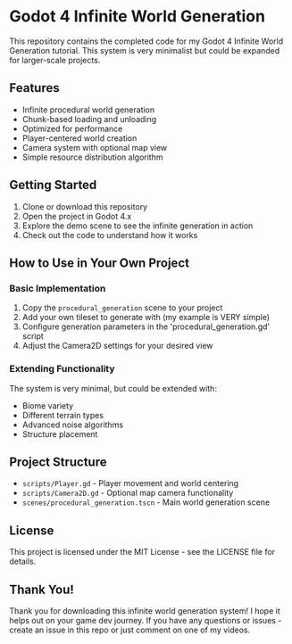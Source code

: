 # Godot 4 Infinite World Generation

This repository contains the completed code for my Godot 4 Infinite World Generation tutorial. This system is very minimalist but could be expanded for larger-scale projects.

## Features

- Infinite procedural world generation
- Chunk-based loading and unloading
- Optimized for performance
- Player-centered world creation
- Camera system with optional map view
- Simple resource distribution algorithm

## Getting Started

1. Clone or download this repository
2. Open the project in Godot 4.x
3. Explore the demo scene to see the infinite generation in action
4. Check out the code to understand how it works

## How to Use in Your Own Project

### Basic Implementation

1. Copy the `procedural_generation` scene to your project
2. Add your own tileset to generate with (my example is VERY simple)
3. Configure generation parameters in the 'procedural_generation.gd' script
4. Adjust the Camera2D settings for your desired view

### Extending Functionality

The system is very minimal, but could be extended with:
- Biome variety
- Different terrain types
- Advanced noise algorithms
- Structure placement

## Project Structure

- `scripts/Player.gd` - Player movement and world centering
- `scripts/Camera2D.gd` - Optional map camera functionality
- `scenes/procedural_generation.tscn` - Main world generation scene

## License

This project is licensed under the MIT License - see the LICENSE file for details.

## Thank You!

Thank you for downloading this infinite world generation system! I hope it helps out on your game dev journey.
If you have any questions or issues - create an issue in this repo or just comment on one of my videos.
